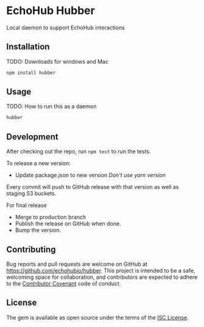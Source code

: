# EchoHub Hubber

Local daemon to support EchoHub interactions

## Installation

TODO: Downloads for windows and Mac

``` bash
npm install hubber
```

## Usage

TODO: How to run this as a daemon

``` bash
hubber
```

## Development

After checking out the repo, run `npm test` to run the tests.

To release a new version:

* Update package.json to new version *Don't use yarn version*

Every commit will push to GitHub release with that version as well as staging S3
buckets.

For final release

* Merge to production branch
* Publish the release on GitHub when done.
* Bump the version.

## Contributing

Bug reports and pull requests are welcome on GitHub at https://github.com/echohubio/hubber. This project is intended to be a safe, welcoming space for collaboration, and contributors are expected to adhere to the [Contributor Covenant](contributor-covenant.org) code of conduct.

## License

The gem is available as open source under the terms of the [ISC License](http://opensource.org/licenses/ISC).
